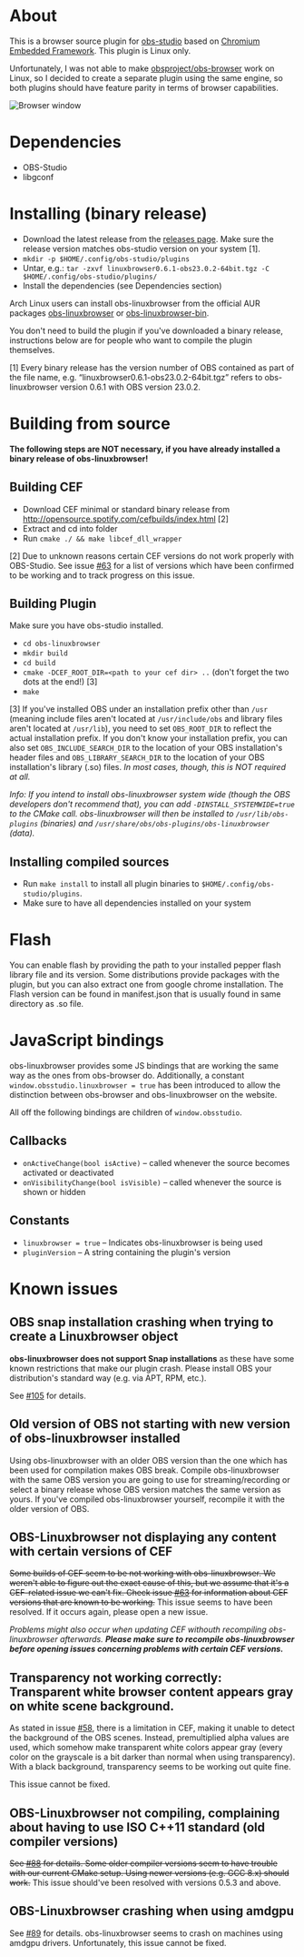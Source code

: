 # About

This is a browser source plugin for [obs-studio](https://github.com/obsproject/obs-studio) based
on [Chromium Embedded Framework](https://bitbucket.org/chromiumembedded/cef). This plugin is Linux only.

Unfortunately, I was not able to make [obsproject/obs-browser](https://github.com/obsproject/obs-browser) work on Linux,
so I decided to create a separate plugin using the same engine, so both plugins should have feature parity in
terms of browser capabilities.

![Browser window](img/obs-linuxbrowser.png)

# Dependencies

* OBS-Studio
* libgconf

# Installing (binary release)

* Download the latest release from the [releases page](https://github.com/bazukas/obs-linuxbrowser/releases). Make sure the release version matches obs-studio version on your system [1].
* `mkdir -p $HOME/.config/obs-studio/plugins`
* Untar, e.g.: `tar -zxvf linuxbrowser0.6.1-obs23.0.2-64bit.tgz -C $HOME/.config/obs-studio/plugins/`
* Install the dependencies (see Dependencies section)


Arch Linux users can install obs-linuxbrowser from the official AUR packages [obs-linuxbrowser](https://aur.archlinux.org/packages/obs-linuxbrowser) or [obs-linuxbrowser-bin](https://aur.archlinux.org/packages/obs-linuxbrowser-bin).

You don't need to build the plugin if you've downloaded a binary release, instructions below are for people who want to compile the plugin themselves.

[1] Every binary release has the version number of OBS contained as part of the file name, e.g. “linuxbrowser0.6.1-obs23.0.2-64bit.tgz” refers to obs-linuxbrowser version 0.6.1 with OBS version 23.0.2.

# Building from source

**The following steps are NOT necessary, if you have already installed a binary release of obs-linuxbrowser!**

## Building CEF

* Download CEF minimal or standard binary release from http://opensource.spotify.com/cefbuilds/index.html [2]
* Extract and cd into folder
* Run `cmake ./ && make libcef_dll_wrapper`

[2] Due to unknown reasons certain CEF versions do not work properly with OBS-Studio. See issue [#63](https://github.com/bazukas/obs-linuxbrowser/issues/63) for a list of versions which have been confirmed to be working and to track progress on this issue.

## Building Plugin

Make sure you have obs-studio installed.

* `cd obs-linuxbrowser`
* `mkdir build`
* `cd build`
* `cmake -DCEF_ROOT_DIR=<path to your cef dir> ..` (don't forget the two dots at the end!) [3]
* `make`

[3] If you've installed OBS under an installation prefix other than `/usr` (meaning include files aren't located at `/usr/include/obs` and library files aren't located at `/usr/lib`), you need to set `OBS_ROOT_DIR` to reflect the actual installation prefix. If you don't know your installation prefix, you can also set `OBS_INCLUDE_SEARCH_DIR` to the location of your OBS installation's header files and `OBS_LIBRARY_SEARCH_DIR` to the location of your OBS installation's library (.so) files. *In most cases, though, this is NOT required at all.*

*Info: If you intend to install obs-linuxbrowser system wide (though the OBS developers don't recommend that), you can add `-DINSTALL_SYSTEMWIDE=true` to the CMake call. obs-linuxbrowser will then be installed to `/usr/lib/obs-plugins` (binaries) and `/usr/share/obs/obs-plugins/obs-linuxbrowser` (data).*

## Installing compiled sources

* Run `make install` to install all plugin binaries to `$HOME/.config/obs-studio/plugins`.
* Make sure to have all dependencies installed on your system

# Flash

You can enable flash by providing the path to your installed pepper flash library file and its version.
Some distributions provide packages with the plugin, but you can also extract one from google chrome installation.
The Flash version can be found in manifest.json that is usually found in same directory as .so file.

# JavaScript bindings
obs-linuxbrowser provides some JS bindings that are working the same way as the ones from obs-browser do. Additionally, a constant `window.obsstudio.linuxbrowser = true` has been introduced to allow the distinction between obs-browser and obs-linuxbrowser on the website.

All off the following bindings are children of `window.obsstudio`.

## Callbacks
* `onActiveChange(bool isActive)` – called whenever the source becomes activated or deactivated
* `onVisibilityChange(bool isVisible)` – called whenever the source is shown or hidden

## Constants
* `linuxbrowser = true` – Indicates obs-linuxbrowser is being used
* `pluginVersion` – A string containing the plugin's version

# Known issues
## OBS snap installation crashing when trying to create a Linuxbrowser object
**obs-linuxbrowser does not support Snap installations** as these have some known restrictions that make our plugin crash. Please install OBS your distribution's standard way (e.g. via APT, RPM, etc.).

See [#105](https://github.com/bazukas/obs-linuxbrowser/issues/105) for details.

## Old version of OBS not starting with new version of obs-linuxbrowser installed
Using obs-linuxbrowser with an older OBS version than the one which has been used for compilation makes OBS break. Compile obs-linuxbrowser with the same OBS version you are going to use for streaming/recording or select a binary release whose OBS version matches the same version as yours. If you've compiled obs-linuxbrowser yourself, recompile it with the older version of OBS.

## OBS-Linuxbrowser not displaying any content with certain versions of CEF
~~Some builds of CEF seem to be not working with obs-linuxbrowser.
We weren't able to figure out the exact cause of this, but we assume that it's a CEF-related issue we can't fix.
Check issue [#63](https://github.com/bazukas/obs-linuxbrowser/issues/63) for information about CEF versions that are known to be working.~~
This issue seems to have been resolved. If it occurs again, please open a new issue.

*Problems might also occur when updating CEF withouth recompiling obs-linuxbrowser afterwards. **Please make sure to recompile obs-linuxbrowser before opening issues concerning problems with certain CEF versions.***

## Transparency not working correctly: Transparent white browser content appears gray on white scene background.
As stated in issue [#58](https://github.com/bazukas/obs-linuxbrowser/issues/58), there is a limitation in CEF, making it unable to detect the background of the OBS scenes.
Instead, premultiplied alpha values are used, which somehow make transparent white colors appear gray (every color on the grayscale is a bit darker than normal when using transparency).
With a black background, transparency seems to be working out quite fine.

This issue cannot be fixed.

## OBS-Linuxbrowser not compiling, complaining about having to use ISO C++11 standard (old compiler versions)
~~See [#88](https://github.com/bazukas/obs-linuxbrowser/issues/88) for details. Some older compiler versions seem to have trouble with our current CMake setup. Using newer versions (e.g. GCC 8.x) should work.~~
This issue should've been resolved with versions 0.5.3 and above.

## OBS-Linuxbrowser crashing when using amdgpu
See [#89](https://github.com/bazukas/obs-linuxbrowser/issues/89) for details. obs-linuxbrowser seems to crash on machines using amdgpu drivers. Unfortunately, this issue cannot be fixed.
